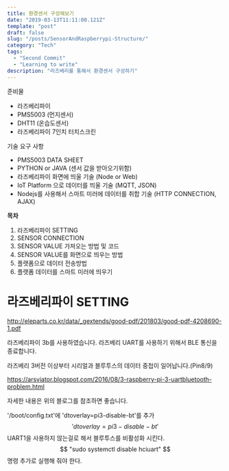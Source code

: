 ```yaml
---
title: 환경센서 구성해보기
date: "2019-03-13T11:11:00.121Z"
template: "post"
draft: false
slug: "/posts/SensorAndRaspberrypi-Structure/"
category: "Tech"
tags:
  - "Second Commit"
  - "Learning to write"
description: "라즈베리를 통해서 환경센서 구성하기"
---
```


준비물
+ 라즈베리파이
+ PMS5003 (먼지센서)
+ DHT11 (온습도센서)
+ 라즈베리파이 7인치 터치스크린

기술 요구 사항
+ PMS5003 DATA SHEET
+ PYTHON or JAVA (센서 값을 받아오기위함)
+ 라즈베리파이 화면에 띄울 기술 (Node or Web)
+ IoT Platform 으로 데이터를 띄울 기술 (MQTT, JSON)
+ Nodejs를 사용해서 스마트 미러에 데이터를 취합 기술 (HTTP CONNECTION, AJAX)

**목차**
1. 라즈베리파이 SETTING
2. SENSOR CONNECTION
3. SENSOR VALUE 가져오는 방법 및 코드
4. SENSOR VALUE를 화면으로 띄우는 방법
5. 플랫폼으로 데이터 전송방법
6. 플랫폼 데이터를 스마트 미러에 띄우기

라즈베리파이 SETTING
=======================
  http://eleparts.co.kr/data/_gextends/good-pdf/201803/good-pdf-4208690-1.pdf

라즈베리파이 3b를 사용하였습니다.
라즈베리 UART를 사용하기 위해서 BLE 통신을 종료합니다.

라즈베리 3버전 이상부터 시리얼과 블루투스의 데이터 중첩이 일어납니다.(Pin8/9)

  https://arsviator.blogspot.com/2016/08/3-raspberry-pi-3-uartbluetooth-problem.html

자세한 내용은 위의 블로그를 참조하면 좋습니다.

'/boot/config.txt'에 'dtoverlay=pi3-disable-bt'를 추가
$$
  'dtoverlay=pi3-disable-bt'
$$
UART1을 사용하지 않는걸로 해서 블루투스를 비활성화 시킨다. 
$$
  "sudo systemctl disable hciuart" 
$$
명령 추가로 실행해 줘야 한다.


